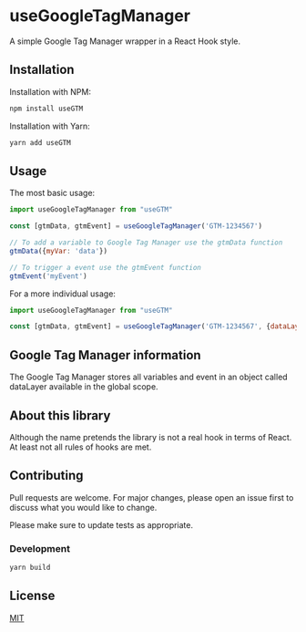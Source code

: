 # useGoogleTagManager

A simple Google Tag Manager wrapper in a React Hook style.

## Installation

Installation with NPM:

```bash
npm install useGTM
```

Installation with Yarn:

```bash
yarn add useGTM
```

## Usage

The most basic usage:

```javascript
import useGoogleTagManager from "useGTM"

const [gtmData, gtmEvent] = useGoogleTagManager('GTM-1234567')

// To add a variable to Google Tag Manager use the gtmData function
gtmData({myVar: 'data'})

// To trigger a event use the gtmEvent function
gtmEvent('myEvent') 
```

For a more individual usage:

```javascript
import useGoogleTagManager from "useGTM"

const [gtmData, gtmEvent] = useGoogleTagManager('GTM-1234567', {dataLayerName: 'myDataLayerName'})
```

## Google Tag Manager information
The Google Tag Manager stores all variables and event in an object called dataLayer available in the global scope.

## About this library
Although the name pretends the library is not a real hook in terms of React. At least not all rules of hooks are met.

## Contributing
Pull requests are welcome. For major changes, please open an issue first to discuss what you would like to change.

Please make sure to update tests as appropriate.

### Development
```bash
yarn build
```

## License
[MIT](https://choosealicense.com/licenses/mit/)